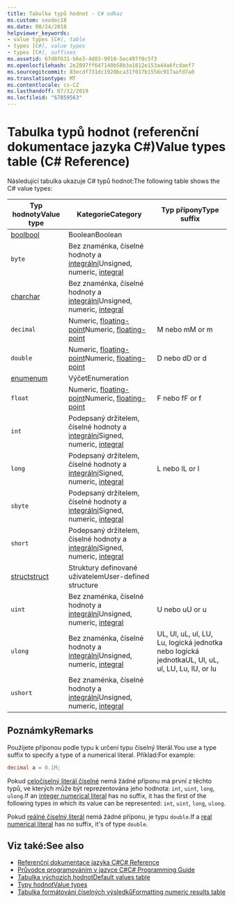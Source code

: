 ```yaml
---
title: Tabulka typů hodnot - C# odkaz
ms.custom: seodec18
ms.date: 08/24/2018
helpviewer_keywords:
- value types [C#], table
- types [C#], value types
- types [C#], suffixes
ms.assetid: 67d8f631-b6e3-4d83-9910-5ec497f8c5f3
ms.openlocfilehash: 2e2897ff647140b58b3a1812e153a44a6fcdaef7
ms.sourcegitcommit: 83ecdf731dc1920bca31f017b1556c917aafd7a0
ms.translationtype: MT
ms.contentlocale: cs-CZ
ms.lasthandoff: 07/12/2019
ms.locfileid: "67859563"
---
```

# <a name="value-types-table-c-reference"></a><span data-ttu-id="69f93-102">Tabulka typů hodnot (referenční dokumentace jazyka C#)</span><span class="sxs-lookup"><span data-stu-id="69f93-102">Value types table (C# Reference)</span></span>

<span data-ttu-id="69f93-103">Následující tabulka ukazuje C# typů hodnot:</span><span class="sxs-lookup"><span data-stu-id="69f93-103">The following table shows the C# value types:</span></span>

|<span data-ttu-id="69f93-104">Typ hodnoty</span><span class="sxs-lookup"><span data-stu-id="69f93-104">Value type</span></span>|<span data-ttu-id="69f93-105">Kategorie</span><span class="sxs-lookup"><span data-stu-id="69f93-105">Category</span></span>|<span data-ttu-id="69f93-106">Typ přípony</span><span class="sxs-lookup"><span data-stu-id="69f93-106">Type suffix</span></span>|
|----------------|--------------|-----------------|
|[<span data-ttu-id="69f93-107">bool</span><span class="sxs-lookup"><span data-stu-id="69f93-107">bool</span></span>](bool.md)|<span data-ttu-id="69f93-108">Boolean</span><span class="sxs-lookup"><span data-stu-id="69f93-108">Boolean</span></span>||
|`byte`|<span data-ttu-id="69f93-109">Bez znaménka, číselné hodnoty a [integrální](../builtin-types/integral-numeric-types.md)</span><span class="sxs-lookup"><span data-stu-id="69f93-109">Unsigned, numeric, [integral](../builtin-types/integral-numeric-types.md)</span></span>||
|[<span data-ttu-id="69f93-110">char</span><span class="sxs-lookup"><span data-stu-id="69f93-110">char</span></span>](char.md)|<span data-ttu-id="69f93-111">Bez znaménka, číselné hodnoty a [integrální](../builtin-types/integral-numeric-types.md)</span><span class="sxs-lookup"><span data-stu-id="69f93-111">Unsigned, numeric, [integral](../builtin-types/integral-numeric-types.md)</span></span>
|`decimal`|<span data-ttu-id="69f93-112">Numeric, [floating-point](../builtin-types/floating-point-numeric-types.md)</span><span class="sxs-lookup"><span data-stu-id="69f93-112">Numeric, [floating-point](../builtin-types/floating-point-numeric-types.md)</span></span>|<span data-ttu-id="69f93-113">M nebo m</span><span class="sxs-lookup"><span data-stu-id="69f93-113">M or m</span></span>|
|`double`|<span data-ttu-id="69f93-114">Numeric, [floating-point](../builtin-types/floating-point-numeric-types.md)</span><span class="sxs-lookup"><span data-stu-id="69f93-114">Numeric, [floating-point](../builtin-types/floating-point-numeric-types.md)</span></span>|<span data-ttu-id="69f93-115">D nebo d</span><span class="sxs-lookup"><span data-stu-id="69f93-115">D or d</span></span>|
|[<span data-ttu-id="69f93-116">enum</span><span class="sxs-lookup"><span data-stu-id="69f93-116">enum</span></span>](enum.md)|<span data-ttu-id="69f93-117">Výčet</span><span class="sxs-lookup"><span data-stu-id="69f93-117">Enumeration</span></span>||
|`float`|<span data-ttu-id="69f93-118">Numeric, [floating-point](../builtin-types/floating-point-numeric-types.md)</span><span class="sxs-lookup"><span data-stu-id="69f93-118">Numeric, [floating-point](../builtin-types/floating-point-numeric-types.md)</span></span>|<span data-ttu-id="69f93-119">F nebo f</span><span class="sxs-lookup"><span data-stu-id="69f93-119">F or f</span></span>|
|`int`|<span data-ttu-id="69f93-120">Podepsaný držitelem, číselné hodnoty a [integrální](../builtin-types/integral-numeric-types.md)</span><span class="sxs-lookup"><span data-stu-id="69f93-120">Signed, numeric, [integral](../builtin-types/integral-numeric-types.md)</span></span>||
|`long`|<span data-ttu-id="69f93-121">Podepsaný držitelem, číselné hodnoty a [integrální](../builtin-types/integral-numeric-types.md)</span><span class="sxs-lookup"><span data-stu-id="69f93-121">Signed, numeric, [integral](../builtin-types/integral-numeric-types.md)</span></span>|<span data-ttu-id="69f93-122">L nebo l</span><span class="sxs-lookup"><span data-stu-id="69f93-122">L or l</span></span>|
|`sbyte`|<span data-ttu-id="69f93-123">Podepsaný držitelem, číselné hodnoty a [integrální](../builtin-types/integral-numeric-types.md)</span><span class="sxs-lookup"><span data-stu-id="69f93-123">Signed, numeric, [integral](../builtin-types/integral-numeric-types.md)</span></span>||
|`short`|<span data-ttu-id="69f93-124">Podepsaný držitelem, číselné hodnoty a [integrální](../builtin-types/integral-numeric-types.md)</span><span class="sxs-lookup"><span data-stu-id="69f93-124">Signed, numeric, [integral](../builtin-types/integral-numeric-types.md)</span></span>||
|[<span data-ttu-id="69f93-125">struct</span><span class="sxs-lookup"><span data-stu-id="69f93-125">struct</span></span>](struct.md)|<span data-ttu-id="69f93-126">Struktury definované uživatelem</span><span class="sxs-lookup"><span data-stu-id="69f93-126">User-defined structure</span></span>||
|`uint`|<span data-ttu-id="69f93-127">Bez znaménka, číselné hodnoty a [integrální](../builtin-types/integral-numeric-types.md)</span><span class="sxs-lookup"><span data-stu-id="69f93-127">Unsigned, numeric, [integral](../builtin-types/integral-numeric-types.md)</span></span>|<span data-ttu-id="69f93-128">U nebo u</span><span class="sxs-lookup"><span data-stu-id="69f93-128">U or u</span></span>|
|`ulong`|<span data-ttu-id="69f93-129">Bez znaménka, číselné hodnoty a [integrální](../builtin-types/integral-numeric-types.md)</span><span class="sxs-lookup"><span data-stu-id="69f93-129">Unsigned, numeric, [integral](../builtin-types/integral-numeric-types.md)</span></span>|<span data-ttu-id="69f93-130">UL, Ul, uL, ul, LU, Lu, logická jednotka nebo logická jednotka</span><span class="sxs-lookup"><span data-stu-id="69f93-130">UL, Ul, uL, ul, LU, Lu, lU, or lu</span></span>|
|`ushort`|<span data-ttu-id="69f93-131">Bez znaménka, číselné hodnoty a [integrální](../builtin-types/integral-numeric-types.md)</span><span class="sxs-lookup"><span data-stu-id="69f93-131">Unsigned, numeric, [integral](../builtin-types/integral-numeric-types.md)</span></span>||

## <a name="remarks"></a><span data-ttu-id="69f93-132">Poznámky</span><span class="sxs-lookup"><span data-stu-id="69f93-132">Remarks</span></span>

<span data-ttu-id="69f93-133">Použijete příponou podle typu k určení typu číselný literál.</span><span class="sxs-lookup"><span data-stu-id="69f93-133">You use a type suffix to specify a type of a numerical literal.</span></span> <span data-ttu-id="69f93-134">Příklad:</span><span class="sxs-lookup"><span data-stu-id="69f93-134">For example:</span></span>

```csharp
decimal a = 0.1M;
```

<span data-ttu-id="69f93-135">Pokud [celočíselný literál číselné](~/_csharplang/spec/lexical-structure.md#integer-literals) nemá žádné příponu má první z těchto typů, ve kterých může být reprezentována jeho hodnota: `int`, `uint`, `long`, `ulong`.</span><span class="sxs-lookup"><span data-stu-id="69f93-135">If an [integer numerical literal](~/_csharplang/spec/lexical-structure.md#integer-literals) has no suffix, it has the first of the following types in which its value can be represented: `int`, `uint`, `long`, `ulong`.</span></span>

<span data-ttu-id="69f93-136">Pokud [reálné číselný literál](~/_csharplang/spec/lexical-structure.md#real-literals) nemá žádné příponu, je typu `double`.</span><span class="sxs-lookup"><span data-stu-id="69f93-136">If a [real numerical literal](~/_csharplang/spec/lexical-structure.md#real-literals) has no suffix, it's of type `double`.</span></span>

## <a name="see-also"></a><span data-ttu-id="69f93-137">Viz také:</span><span class="sxs-lookup"><span data-stu-id="69f93-137">See also</span></span>

- [<span data-ttu-id="69f93-138">Referenční dokumentace jazyka C#</span><span class="sxs-lookup"><span data-stu-id="69f93-138">C# Reference</span></span>](../index.md)
- [<span data-ttu-id="69f93-139">Průvodce programováním v jazyce C#</span><span class="sxs-lookup"><span data-stu-id="69f93-139">C# Programming Guide</span></span>](../../programming-guide/index.md)
- [<span data-ttu-id="69f93-140">Tabulka výchozích hodnot</span><span class="sxs-lookup"><span data-stu-id="69f93-140">Default values table</span></span>](default-values-table.md)
- [<span data-ttu-id="69f93-141">Typy hodnot</span><span class="sxs-lookup"><span data-stu-id="69f93-141">Value types</span></span>](value-types.md)
- [<span data-ttu-id="69f93-142">Tabulka formátování číselných výsledků</span><span class="sxs-lookup"><span data-stu-id="69f93-142">Formatting numeric results table</span></span>](formatting-numeric-results-table.md)
